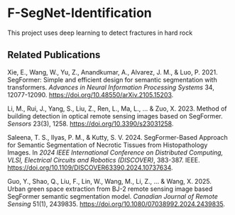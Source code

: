 # F-SegNet-Identification
This project uses deep learning to detect fractures in hard rock

## Related Publications

Xie, E., Wang, W., Yu, Z., Anandkumar, A., Alvarez, J. M., & Luo, P. 2021. SegFormer: Simple and efficient design for semantic segmentation with transformers. *Advances in Neural Information Processing Systems* 34, 12077-12090. https://doi.org/10.48550/arXiv.2105.15203.

Li, M., Rui, J., Yang, S., Liu, Z., Ren, L., Ma, L., ... & Zuo, X. 2023. Method of building detection in optical remote sensing images based on SegFormer. *Sensors* 23(3), 1258. https://doi.org/10.3390/s23031258.

Saleena, T. S., Ilyas, P. M., & Kutty, S. V. 2024. SegFormer-Based Approach for Semantic Segmentation of Necrotic Tissues from Histopathology Images. In *2024 IEEE International Conference on Distributed Computing, VLSI, Electrical Circuits and Robotics (DISCOVER)*, 383-387. IEEE. https://doi.org/10.1109/DISCOVER63390.2024.10737634.

Guo, Y., Shao, Q., Liu, F., Lin, W., Wang, M., Li, Z., ... & Wang, X. 2025. Urban green space extraction from BJ-2 remote sensing image based SegFormer semantic segmentation model. *Canadian Journal of Remote Sensing* 51(1), 2439835. https://doi.org/10.1080/07038992.2024.2439835.
